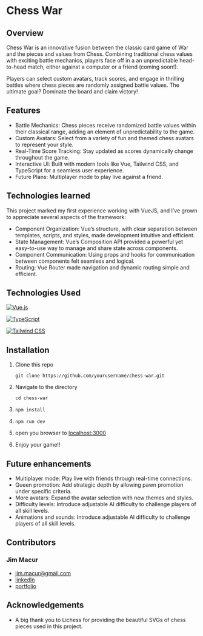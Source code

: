 # Chess War

## Overview

Chess War is an innovative fusion between the classic card game of War and the pieces and values from Chess. Combining traditional chess values with exciting battle mechanics, players face off in a an unpredictable head-to-head match, either against a computer or a friend (coming soon!).

Players can select custom avatars, track scores, and engage in thrilling battles where chess pieces are randomly assigned battle values. The ultimate goal? Dominate the board and claim victory!

## Features

- Battle Mechanics: Chess pieces receive randomized battle values within their classical range, adding an element of unpredictability to the game.
- Custom Avatars: Select from a variety of fun and themed chess avatars to represent your style.
- Real-Time Score Tracking: Stay updated as scores dynamically change throughout the game.
- Interactive UI: Built with modern tools like Vue, Tailwind CSS, and TypeScript for a seamless user experience.
- Future Plans: Multiplayer mode to play live against a friend.

## Technologies learned

This project marked my first experience working with VueJS, and I’ve grown to appreciate several aspects of the framework:

- Component Organization: Vue’s structure, with clear separation between templates, scripts, and styles, made development intuitive and efficient.
- State Management: Vue’s Composition API provided a powerful yet easy-to-use way to manage and share state across components.
- Component Communication: Using props and hooks for communication between components felt seamless and logical.
- Routing: Vue Router made navigation and dynamic routing simple and efficient.

## Technologies Used

[![Vue.js][Vue.js]][Vue-url]

[![TypeScript][Typescript]][Typescript-url]

[![Tailwind CSS][Tailwind]][Tailwind-url]

## Installation

1. Clone this repo

    `git clone https://github.com/yourusername/chess-war.git`

2. Navigate to the directory

    `cd chess-war`

3. `npm install`
4. `npm run dev`
5. open you browser to [localhost:3000](http://localhost:3000)
6. Enjoy your game!!

## Future enhancements

- Multiplayer mode: Play live with friends through real-time connections.
- Queen promotion: Add strategic depth by allowing pawn promotion under specific criteria.
- More avatars: Expand the avatar selection with new themes and styles.
- Difficulty levels: Introduce adjustable AI difficulty to challenge players of all skill levels.
- Animations and sounds: Introduce adjustable AI difficulty to challenge players of all skill levels.

## Contributors

### Jim Macur

- <jim.macur@gmail.com>
- [linkedIn](https://www.linkedin.com/in/jimmacur/)
- [portfolio](https://jim-macur-portfolio.vercel.app/)

## Acknowledgements

- A big thank you to Lichess for providing the beautiful SVGs of chess pieces used in this project.

[Vue.js]: https://img.shields.io/badge/Vue.js-35495E?style=for-the-badge&logo=vuedotjs&logoColor=4FC08D
[Vue-url]: https://vuejs.org/

[Typescript]: https://img.shields.io/badge/TypeScript-3178C6?style=for-the-badge&logo=typescript&logoColor=white
[Typescript-url]: https://www.typescriptlang.org/docs/

[Tailwind]: https://img.shields.io/badge/TailwindCSS-38B2AC?style=for-the-badge&logo=tailwindcss&logoColor=white
[Tailwind-url]: https://v2.tailwindcss.com/docs